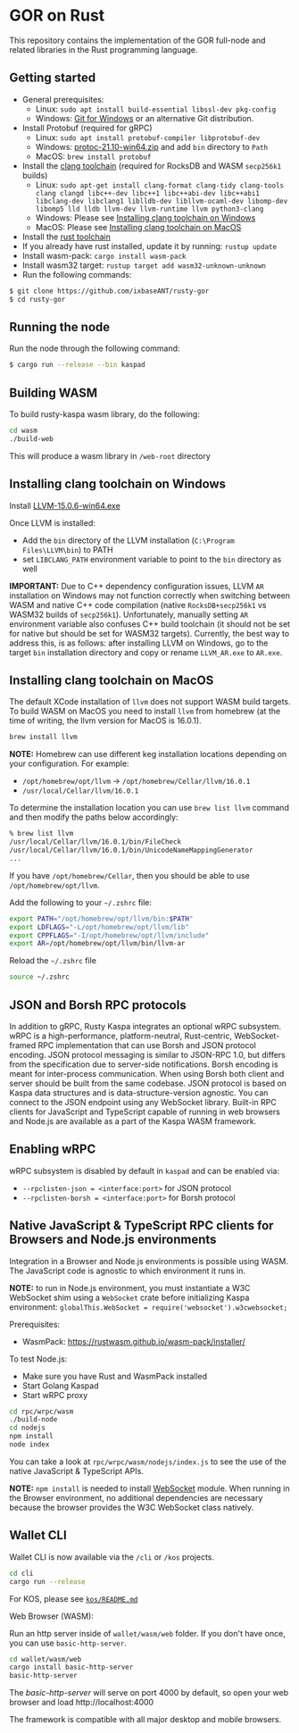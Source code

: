 # GOR on Rust

This repository contains the implementation of the GOR full-node and related libraries in the Rust programming language.

## Getting started

- General prerequisites:
  - Linux: `sudo apt install build-essential libssl-dev pkg-config`
  - Windows: [Git for Windows](https://gitforwindows.org/) or an alternative Git distribution.
- Install Protobuf (required for gRPC)
  - Linux: `sudo apt install protobuf-compiler libprotobuf-dev`
  - Windows: [protoc-21.10-win64.zip](https://github.com/protocolbuffers/protobuf/releases/download/v21.10/protoc-21.10-win64.zip) and add `bin` directory to `Path`
  - MacOS: `brew install protobuf`
- Install the [clang toolchain](https://clang.llvm.org/) (required for RocksDB and WASM `secp256k1` builds)
  - Linux: `sudo apt-get install clang-format clang-tidy clang-tools clang clangd libc++-dev libc++1 libc++abi-dev libc++abi1 libclang-dev libclang1 liblldb-dev libllvm-ocaml-dev libomp-dev libomp5 lld lldb llvm-dev llvm-runtime llvm python3-clang`
  - Windows: Please see [Installing clang toolchain on Windows](#installing-clang-toolchain-on-windows)
  - MacOS: Please see [Installing clang toolchain on MacOS](#installing-clang-toolchain-on-macos)
- Install the [rust toolchain](https://rustup.rs/)
- If you already have rust installed, update it by running: `rustup update`
- Install wasm-pack: `cargo install wasm-pack`
- Install wasm32 target: `rustup target add wasm32-unknown-unknown`
- Run the following commands:

```bash
$ git clone https://github.com/ixbaseANT/rusty-gor
$ cd rusty-gor
```

## Running the node

Run the node through the following command:

```bash
$ cargo run --release --bin kaspad
```


## Building WASM

To build rusty-kaspa wasm library, do the following:

```bash
cd wasm
./build-web
```
This will produce a wasm library in `/web-root` directory

## Installing clang toolchain on Windows

Install [LLVM-15.0.6-win64.exe](https://github.com/llvm/llvm-project/releases/download/llvmorg-15.0.6/LLVM-15.0.6-win64.exe)

Once LLVM is installed:
- Add the `bin` directory of the LLVM installation (`C:\Program Files\LLVM\bin`) to PATH
- set `LIBCLANG_PATH` environment variable to point to the `bin` directory as well

**IMPORTANT:** Due to C++ dependency configuration issues, LLVM `AR` installation on Windows may not function correctly when switching between WASM and native C++ code compilation (native `RocksDB+secp256k1` vs WASM32 builds of `secp256k1`). Unfortunately, manually setting `AR` environment variable also confuses C++ build toolchain (it should not be set for native but should be set for WASM32 targets). Currently, the best way to address this, is as follows: after installing LLVM on Windows, go to the target `bin` installation directory and copy or rename `LLVM_AR.exe` to `AR.exe`.


## Installing clang toolchain on MacOS

The default XCode installation of `llvm` does not support WASM build targets.
To build WASM on MacOS you need to install `llvm` from homebrew (at the time of writing, the llvm version for MacOS is 16.0.1).

```bash
brew install llvm
```
**NOTE:** Homebrew can use different keg installation locations depending on your configuration. For example:
- `/opt/homebrew/opt/llvm` -> `/opt/homebrew/Cellar/llvm/16.0.1`
- `/usr/local/Cellar/llvm/16.0.1`

To determine the installation location you can use `brew list llvm` command and then modify the paths below accordingly:
```bash
% brew list llvm
/usr/local/Cellar/llvm/16.0.1/bin/FileCheck
/usr/local/Cellar/llvm/16.0.1/bin/UnicodeNameMappingGenerator
...
```
If you have `/opt/homebrew/Cellar`, then you should be able to use `/opt/homebrew/opt/llvm`.

Add the following to your `~/.zshrc` file:
```bash
export PATH="/opt/homebrew/opt/llvm/bin:$PATH"
export LDFLAGS="-L/opt/homebrew/opt/llvm/lib"
export CPPFLAGS="-I/opt/homebrew/opt/llvm/include"
export AR=/opt/homebrew/opt/llvm/bin/llvm-ar
```

Reload the `~/.zshrc` file
```bash
source ~/.zshrc
```

## JSON and Borsh RPC protocols

In addition to gRPC, Rusty Kaspa integrates an optional wRPC
subsystem. wRPC is a high-performance, platform-neutral, Rust-centric, WebSocket-framed RPC 
implementation that can use Borsh and JSON protocol encoding. JSON protocol messaging 
is similar to JSON-RPC 1.0, but differs from the specification due to server-side 
notifications. Borsh encoding is meant for inter-process communication. When using Borsh
both client and server should be built from the same codebase.  JSON protocol is based on 
Kaspa data structures and is data-structure-version agnostic. You can connect to the
JSON endpoint using any WebSocket library. Built-in RPC clients for JavaScript and
TypeScript capable of running in web browsers and Node.js are available as a part of
the Kaspa WASM framework.

## Enabling wRPC

wRPC subsystem is disabled by default in `kaspad` and can be enabled via:
- `--rpclisten-json = <interface:port>` for JSON protocol
- `--rpclisten-borsh = <interface:port>` for Borsh protocol


## Native JavaScript & TypeScript RPC clients for Browsers and Node.js environments

Integration in a Browser and Node.js environments is possible using WASM.
The JavaScript code is agnostic to which environment it runs in.

**NOTE:** to run in Node.js environment, you must instantiate a W3C WebSocket
shim using a `WebSocket` crate before initializing Kaspa environment:
`globalThis.WebSocket = require('websocket').w3cwebsocket;`

Prerequisites:
- WasmPack: https://rustwasm.github.io/wasm-pack/installer/

To test Node.js:
- Make sure you have Rust and WasmPack installed
- Start Golang Kaspad
- Start wRPC proxy

```bash
cd rpc/wrpc/wasm
./build-node
cd nodejs
npm install
node index
```

You can take a look at `rpc/wrpc/wasm/nodejs/index.js` to see the use of the native JavaScript & TypeScript APIs.

**NOTE:** `npm install` is needed to install [WebSocket](https://github.com/theturtle32/WebSocket-Node) module.
When running in the Browser environment, no additional dependencies are necessary because
the browser provides the W3C WebSocket class natively.

## Wallet CLI

Wallet CLI is now available via the `/cli` or `/kos` projects.

```bash
cd cli
cargo run --release
```

For KOS, please see [`kos/README.md`](kos/README.md)

Web Browser (WASM):

Run an http server inside of `wallet/wasm/web` folder. If you don't have once, you can use `basic-http-server`.
```bash
cd wallet/wasm/web
cargo install basic-http-server
basic-http-server
```
The *basic-http-server* will serve on port 4000 by default, so open your web browser and load http://localhost:4000

The framework is compatible with all major desktop and mobile browsers.
